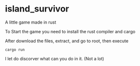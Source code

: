 # island_survivor
A little game made in rust

To Start the game you need to install the rust compiler and cargo

After download the files, extract, and go to root, then execute

```
cargo run
```

I let do discorver what can you do in it. (Not a lot)
